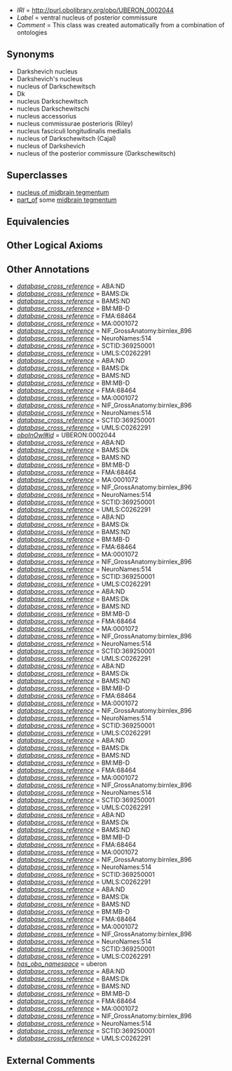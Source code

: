  * *IRI* = http://purl.obolibrary.org/obo/UBERON_0002044
 * *Label* = ventral nucleus of posterior commissure
 * *Comment* = This class was created automatically from a combination of ontologies

## Synonyms

 * Darkshevich nucleus
 * Darkshevich's nucleus
 * nucleus of Darkschewitsch
 * Dk
 * nucleus Darkschewitsch
 * nucleus Darkschewitschi
 * nucleus accessorius
 * nucleus commissurae posterioris (Riley)
 * nucleus fasciculi longitudinalis medialis
 * nucleus of Darkschewitsch (Cajal)
 * nucleus of Darkshevich
 * nucleus of the posterior commissure (Darkschewitsch)

## Superclasses

 * [nucleus of midbrain tegmentum](../../UBERON/14/UBERON_0007414.md)
 * [part_of](../../BFO/50/BFO_0000050.md) some [midbrain tegmentum](../../UBERON/43/UBERON_0001943.md)

## Equivalencies


## Other Logical Axioms


## Other Annotations

 * *[database_cross_reference](../../ef/oboInOwl#hasDbXref.md)* = ABA:ND
 * *[database_cross_reference](../../ef/oboInOwl#hasDbXref.md)* = BAMS:Dk
 * *[database_cross_reference](../../ef/oboInOwl#hasDbXref.md)* = BAMS:ND
 * *[database_cross_reference](../../ef/oboInOwl#hasDbXref.md)* = BM:MB-D
 * *[database_cross_reference](../../ef/oboInOwl#hasDbXref.md)* = FMA:68464
 * *[database_cross_reference](../../ef/oboInOwl#hasDbXref.md)* = MA:0001072
 * *[database_cross_reference](../../ef/oboInOwl#hasDbXref.md)* = NIF_GrossAnatomy:birnlex_896
 * *[database_cross_reference](../../ef/oboInOwl#hasDbXref.md)* = NeuroNames:514
 * *[database_cross_reference](../../ef/oboInOwl#hasDbXref.md)* = SCTID:369250001
 * *[database_cross_reference](../../ef/oboInOwl#hasDbXref.md)* = UMLS:C0262291
 * *[database_cross_reference](../../ef/oboInOwl#hasDbXref.md)* = ABA:ND
 * *[database_cross_reference](../../ef/oboInOwl#hasDbXref.md)* = BAMS:Dk
 * *[database_cross_reference](../../ef/oboInOwl#hasDbXref.md)* = BAMS:ND
 * *[database_cross_reference](../../ef/oboInOwl#hasDbXref.md)* = BM:MB-D
 * *[database_cross_reference](../../ef/oboInOwl#hasDbXref.md)* = FMA:68464
 * *[database_cross_reference](../../ef/oboInOwl#hasDbXref.md)* = MA:0001072
 * *[database_cross_reference](../../ef/oboInOwl#hasDbXref.md)* = NIF_GrossAnatomy:birnlex_896
 * *[database_cross_reference](../../ef/oboInOwl#hasDbXref.md)* = NeuroNames:514
 * *[database_cross_reference](../../ef/oboInOwl#hasDbXref.md)* = SCTID:369250001
 * *[database_cross_reference](../../ef/oboInOwl#hasDbXref.md)* = UMLS:C0262291
 * *[oboInOwl#id](../../id/oboInOwl#id.md)* = UBERON:0002044
 * *[database_cross_reference](../../ef/oboInOwl#hasDbXref.md)* = ABA:ND
 * *[database_cross_reference](../../ef/oboInOwl#hasDbXref.md)* = BAMS:Dk
 * *[database_cross_reference](../../ef/oboInOwl#hasDbXref.md)* = BAMS:ND
 * *[database_cross_reference](../../ef/oboInOwl#hasDbXref.md)* = BM:MB-D
 * *[database_cross_reference](../../ef/oboInOwl#hasDbXref.md)* = FMA:68464
 * *[database_cross_reference](../../ef/oboInOwl#hasDbXref.md)* = MA:0001072
 * *[database_cross_reference](../../ef/oboInOwl#hasDbXref.md)* = NIF_GrossAnatomy:birnlex_896
 * *[database_cross_reference](../../ef/oboInOwl#hasDbXref.md)* = NeuroNames:514
 * *[database_cross_reference](../../ef/oboInOwl#hasDbXref.md)* = SCTID:369250001
 * *[database_cross_reference](../../ef/oboInOwl#hasDbXref.md)* = UMLS:C0262291
 * *[database_cross_reference](../../ef/oboInOwl#hasDbXref.md)* = ABA:ND
 * *[database_cross_reference](../../ef/oboInOwl#hasDbXref.md)* = BAMS:Dk
 * *[database_cross_reference](../../ef/oboInOwl#hasDbXref.md)* = BAMS:ND
 * *[database_cross_reference](../../ef/oboInOwl#hasDbXref.md)* = BM:MB-D
 * *[database_cross_reference](../../ef/oboInOwl#hasDbXref.md)* = FMA:68464
 * *[database_cross_reference](../../ef/oboInOwl#hasDbXref.md)* = MA:0001072
 * *[database_cross_reference](../../ef/oboInOwl#hasDbXref.md)* = NIF_GrossAnatomy:birnlex_896
 * *[database_cross_reference](../../ef/oboInOwl#hasDbXref.md)* = NeuroNames:514
 * *[database_cross_reference](../../ef/oboInOwl#hasDbXref.md)* = SCTID:369250001
 * *[database_cross_reference](../../ef/oboInOwl#hasDbXref.md)* = UMLS:C0262291
 * *[database_cross_reference](../../ef/oboInOwl#hasDbXref.md)* = ABA:ND
 * *[database_cross_reference](../../ef/oboInOwl#hasDbXref.md)* = BAMS:Dk
 * *[database_cross_reference](../../ef/oboInOwl#hasDbXref.md)* = BAMS:ND
 * *[database_cross_reference](../../ef/oboInOwl#hasDbXref.md)* = BM:MB-D
 * *[database_cross_reference](../../ef/oboInOwl#hasDbXref.md)* = FMA:68464
 * *[database_cross_reference](../../ef/oboInOwl#hasDbXref.md)* = MA:0001072
 * *[database_cross_reference](../../ef/oboInOwl#hasDbXref.md)* = NIF_GrossAnatomy:birnlex_896
 * *[database_cross_reference](../../ef/oboInOwl#hasDbXref.md)* = NeuroNames:514
 * *[database_cross_reference](../../ef/oboInOwl#hasDbXref.md)* = SCTID:369250001
 * *[database_cross_reference](../../ef/oboInOwl#hasDbXref.md)* = UMLS:C0262291
 * *[database_cross_reference](../../ef/oboInOwl#hasDbXref.md)* = ABA:ND
 * *[database_cross_reference](../../ef/oboInOwl#hasDbXref.md)* = BAMS:Dk
 * *[database_cross_reference](../../ef/oboInOwl#hasDbXref.md)* = BAMS:ND
 * *[database_cross_reference](../../ef/oboInOwl#hasDbXref.md)* = BM:MB-D
 * *[database_cross_reference](../../ef/oboInOwl#hasDbXref.md)* = FMA:68464
 * *[database_cross_reference](../../ef/oboInOwl#hasDbXref.md)* = MA:0001072
 * *[database_cross_reference](../../ef/oboInOwl#hasDbXref.md)* = NIF_GrossAnatomy:birnlex_896
 * *[database_cross_reference](../../ef/oboInOwl#hasDbXref.md)* = NeuroNames:514
 * *[database_cross_reference](../../ef/oboInOwl#hasDbXref.md)* = SCTID:369250001
 * *[database_cross_reference](../../ef/oboInOwl#hasDbXref.md)* = UMLS:C0262291
 * *[database_cross_reference](../../ef/oboInOwl#hasDbXref.md)* = ABA:ND
 * *[database_cross_reference](../../ef/oboInOwl#hasDbXref.md)* = BAMS:Dk
 * *[database_cross_reference](../../ef/oboInOwl#hasDbXref.md)* = BAMS:ND
 * *[database_cross_reference](../../ef/oboInOwl#hasDbXref.md)* = BM:MB-D
 * *[database_cross_reference](../../ef/oboInOwl#hasDbXref.md)* = FMA:68464
 * *[database_cross_reference](../../ef/oboInOwl#hasDbXref.md)* = MA:0001072
 * *[database_cross_reference](../../ef/oboInOwl#hasDbXref.md)* = NIF_GrossAnatomy:birnlex_896
 * *[database_cross_reference](../../ef/oboInOwl#hasDbXref.md)* = NeuroNames:514
 * *[database_cross_reference](../../ef/oboInOwl#hasDbXref.md)* = SCTID:369250001
 * *[database_cross_reference](../../ef/oboInOwl#hasDbXref.md)* = UMLS:C0262291
 * *[database_cross_reference](../../ef/oboInOwl#hasDbXref.md)* = ABA:ND
 * *[database_cross_reference](../../ef/oboInOwl#hasDbXref.md)* = BAMS:Dk
 * *[database_cross_reference](../../ef/oboInOwl#hasDbXref.md)* = BAMS:ND
 * *[database_cross_reference](../../ef/oboInOwl#hasDbXref.md)* = BM:MB-D
 * *[database_cross_reference](../../ef/oboInOwl#hasDbXref.md)* = FMA:68464
 * *[database_cross_reference](../../ef/oboInOwl#hasDbXref.md)* = MA:0001072
 * *[database_cross_reference](../../ef/oboInOwl#hasDbXref.md)* = NIF_GrossAnatomy:birnlex_896
 * *[database_cross_reference](../../ef/oboInOwl#hasDbXref.md)* = NeuroNames:514
 * *[database_cross_reference](../../ef/oboInOwl#hasDbXref.md)* = SCTID:369250001
 * *[database_cross_reference](../../ef/oboInOwl#hasDbXref.md)* = UMLS:C0262291
 * *[database_cross_reference](../../ef/oboInOwl#hasDbXref.md)* = ABA:ND
 * *[database_cross_reference](../../ef/oboInOwl#hasDbXref.md)* = BAMS:Dk
 * *[database_cross_reference](../../ef/oboInOwl#hasDbXref.md)* = BAMS:ND
 * *[database_cross_reference](../../ef/oboInOwl#hasDbXref.md)* = BM:MB-D
 * *[database_cross_reference](../../ef/oboInOwl#hasDbXref.md)* = FMA:68464
 * *[database_cross_reference](../../ef/oboInOwl#hasDbXref.md)* = MA:0001072
 * *[database_cross_reference](../../ef/oboInOwl#hasDbXref.md)* = NIF_GrossAnatomy:birnlex_896
 * *[database_cross_reference](../../ef/oboInOwl#hasDbXref.md)* = NeuroNames:514
 * *[database_cross_reference](../../ef/oboInOwl#hasDbXref.md)* = SCTID:369250001
 * *[database_cross_reference](../../ef/oboInOwl#hasDbXref.md)* = UMLS:C0262291
 * *[has_obo_namespace](../../ce/oboInOwl#hasOBONamespace.md)* = uberon
 * *[database_cross_reference](../../ef/oboInOwl#hasDbXref.md)* = ABA:ND
 * *[database_cross_reference](../../ef/oboInOwl#hasDbXref.md)* = BAMS:Dk
 * *[database_cross_reference](../../ef/oboInOwl#hasDbXref.md)* = BAMS:ND
 * *[database_cross_reference](../../ef/oboInOwl#hasDbXref.md)* = BM:MB-D
 * *[database_cross_reference](../../ef/oboInOwl#hasDbXref.md)* = FMA:68464
 * *[database_cross_reference](../../ef/oboInOwl#hasDbXref.md)* = MA:0001072
 * *[database_cross_reference](../../ef/oboInOwl#hasDbXref.md)* = NIF_GrossAnatomy:birnlex_896
 * *[database_cross_reference](../../ef/oboInOwl#hasDbXref.md)* = NeuroNames:514
 * *[database_cross_reference](../../ef/oboInOwl#hasDbXref.md)* = SCTID:369250001
 * *[database_cross_reference](../../ef/oboInOwl#hasDbXref.md)* = UMLS:C0262291

## External Comments

